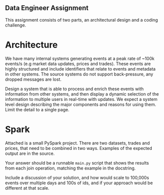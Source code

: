 ## Data Engineer Assignment

This assignment consists of two parts, an architectural design and a coding challenge. 

# Architecture

We have many internal systems generating events at a peak rate of ~100k events/s (e.g market 
data updates, prices and trades). These events are highly structured and include identifiers 
that relate to events and metadata in other systems. The source systems do not support 
back-pressure, any dropped messages are lost.

Design a system that is able to process and enrich these events with information from other systems,
and then display a dynamic selection of the information to multiple users in real-time with updates. 
We expect a system level design describing the major components and reasons for using them. 
Limit the detail to a single page.

# Spark

Attached is a small PySpark project. There are two datasets, trades and prices, that need to 
be combined in two ways. Examples of the expected output are in the source.

Your answer should be a runnable `main.py` script that shows the results from each join operation,
matching the example in the docstring.

Include a discussion of your solution, and how would scale to 100,000s events over multiple days 
and 100s of ids, and if your approach would be different at that scale.
